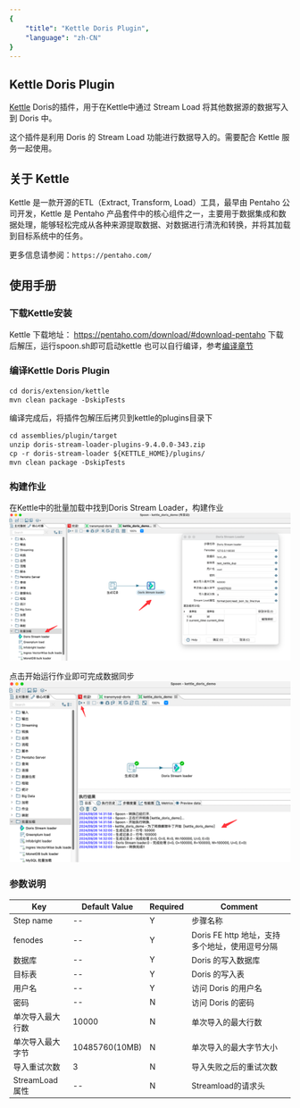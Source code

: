 ```yaml
---
{
    "title": "Kettle Doris Plugin",
    "language": "zh-CN"
}
---
```


<!--
Licensed to the Apache Software Foundation (ASF) under one
or more contributor license agreements.  See the NOTICE file
distributed with this work for additional information
regarding copyright ownership.  The ASF licenses this file
to you under the Apache License, Version 2.0 (the
"License"); you may not use this file except in compliance
with the License.  You may obtain a copy of the License at

  http://www.apache.org/licenses/LICENSE-2.0

Unless required by applicable law or agreed to in writing,
software distributed under the License is distributed on an
"AS IS" BASIS, WITHOUT WARRANTIES OR CONDITIONS OF ANY
KIND, either express or implied.  See the License for the
specific language governing permissions and limitations
under the License.
-->

## Kettle Doris Plugin

[Kettle](https://pentaho.com/) Doris的插件，用于在Kettle中通过 Stream Load 将其他数据源的数据写入到 Doris 中。

这个插件是利用 Doris 的 Stream Load 功能进行数据导入的。需要配合 Kettle 服务一起使用。

## 关于 Kettle

Kettle 是一款开源的ETL（Extract, Transform, Load）工具，最早由 Pentaho 公司开发，Kettle 是 Pentaho 产品套件中的核心组件之一，主要用于数据集成和数据处理，能够轻松完成从各种来源提取数据、对数据进行清洗和转换，并将其加载到目标系统中的任务。


更多信息请参阅：`https://pentaho.com/`

## 使用手册

### 下载Kettle安装
Kettle 下载地址： https://pentaho.com/download/#download-pentaho
下载后解压，运行spoon.sh即可启动kettle
也可以自行编译，参考[编译章节](https://github.com/pentaho/pentaho-kettle?tab=readme-ov-file#how-to-build)

### 编译Kettle Doris Plugin
```shell
cd doris/extension/kettle
mvn clean package -DskipTests
```
编译完成后，将插件包解压后拷贝到kettle的plugins目录下
```shell
cd assemblies/plugin/target
unzip doris-stream-loader-plugins-9.4.0.0-343.zip 
cp -r doris-stream-loader ${KETTLE_HOME}/plugins/
mvn clean package -DskipTests
```
### 构建作业
在Kettle中的批量加载中找到Doris Stream Loader，构建作业
![create_zh.png](https://raw.githubusercontent.com/apache/doris/refs/heads/master/extension/kettle/images/create_zh.png)


点击开始运行作业即可完成数据同步
![running_zh.png](https://raw.githubusercontent.com/apache/doris/refs/heads/master/extension/kettle/images/running_zh.png)


### 参数说明

| Key          | Default Value  | Required | Comment                        |
|--------------|----------------| -------- |--------------------------------|
| Step name         | --             | Y        | 步骤名称                           |
| fenodes      | --             | Y        | Doris FE http 地址，支持多个地址，使用逗号分隔 |
| 数据库          | --             | Y        | Doris 的写入数据库                   |
| 目标表          | --             | Y        | Doris 的写入表                     |
| 用户名          | --             | Y        | 访问 Doris 的用户名                  |
| 密码           | --             | N        | 访问 Doris 的密码                   |
| 单次导入最大行数     | 10000          | N        | 单次导入的最大行数                      |
| 单次导入最大字节     | 10485760(10MB) | N        | 单次导入的最大字节大小                    |
| 导入重试次数       | 3              | N        | 导入失败之后的重试次数                    |
| StreamLoad属性 | --             | N        | Streamload的请求头                 |